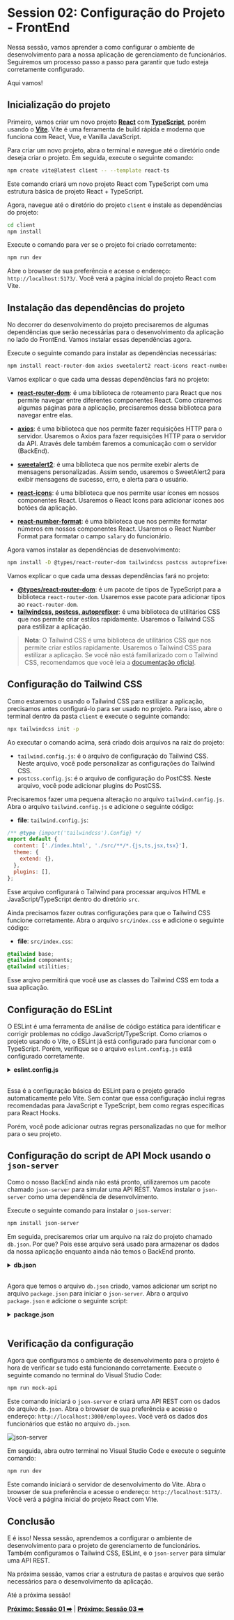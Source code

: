 # Session 02: Configuração do Projeto - FrontEnd

Nessa sessão, vamos aprender a como configurar o ambiente de desenvolvimento para a nossa aplicação de gerenciamento de funcionários. Seguiremos um processo passo a passo para garantir que tudo esteja corretamente configurado.

Aqui vamos!

## Inicialização do projeto

Primeiro, vamos criar um novo projeto **[React](https://react.dev/)** com **[TypeScript](https://www.typescriptlang.org/)**, porém usando o **[Vite](https://vitejs.dev/)**. Vite é uma ferramenta de build rápida e moderna que funciona com React, Vue, e Vanilla JavaScript.

Para criar um novo projeto, abra o terminal e navegue até o diretório onde deseja criar o projeto. Em seguida, execute o seguinte comando:

```bash
npm create vite@latest client -- --template react-ts
```

Este comando criará um novo projeto React com TypeScript com uma estrutura básica de projeto React + TypeScript.

Agora, navegue até o diretório do projeto `client` e instale as dependências do projeto:

```bash
cd client
npm install
```

Execute o comando para ver se o projeto foi criado corretamente:

```bash
npm run dev
```

Abre o browser de sua preferência e acesse o endereço: `http://localhost:5173/`. Você verá a página inicial do projeto React com Vite.

## Instalação das dependências do projeto

No decorrer do desenvolvimento do projeto precisaremos de algumas dependências que serão necessárias para o desenvolvimento da aplicação no lado do FrontEnd. Vamos instalar essas dependências agora.

Execute o seguinte comando para instalar as dependências necessárias:

```bash
npm install react-router-dom axios sweetalert2 react-icons react-number-format
```

Vamos explicar o que cada uma dessas dependências fará no projeto:

- **[react-router-dom](https://www.npmjs.com/package/react-router-dom)**: é uma biblioteca de roteamento para React que nos permite navegar entre diferentes componentes React. Como criaremos algumas páginas para a aplicação, precisaremos dessa biblioteca para navegar entre elas.
  
- **[axios](https://www.npmjs.com/package/axios)**: é uma biblioteca que nos permite fazer requisições HTTP para o servidor. Usaremos o Axios para fazer requisições HTTP para o servidor da API. Através dele também faremos a comunicação com o servidor (BackEnd).
  
- **[sweetalert2](https://www.npmjs.com/package/sweetalert2)**: é uma biblioteca que nos permite exebir alerts de mensagens personalizadas. Assim sendo, usaremos o SweetAlert2 para exibir mensagens de sucesso, erro, e alerta para o usuário.
  
- **[react-icons](https://www.npmjs.com/package/react-icons)**: é uma biblioteca que nos permite usar ícones em nossos componentes React. Usaremos o React Icons para adicionar ícones aos botões da aplicação.
  
- **[react-number-format](https://www.npmjs.com/package/react-number-format)**: é uma biblioteca que nos permite formatar números em nossos componentes React. Usaremos o React Number Format para formatar o campo `salary` do funcionário.
  
Agora vamos instalar as dependências de desenvolvimento:

```bash
npm install -D @types/react-router-dom tailwindcss postcss autoprefixer
```

Vamos explicar o que cada uma dessas dependências fará no projeto:

- **[@types/react-router-dom](https://www.npmjs.com/package/@types/react-router-dom)**: é um pacote de tipos de TypeScript para a biblioteca `react-router-dom`. Usaremos esse pacote para adicionar tipos ao `react-router-dom`.
- **[tailwindcss, postcss, autoprefixer](https://www.npmjs.com/package/tailwindcss)**: é uma biblioteca de utilitários CSS que nos permite criar estilos rapidamente. Usaremos o Tailwind CSS para estilizar a aplicação.

> **Nota**: O Tailwind CSS é uma biblioteca de utilitários CSS que nos permite criar estilos rapidamente. Usaremos o Tailwind CSS para estilizar a aplicação. Se você não está familiarizado com o Tailwind CSS, recomendamos que você leia a [documentação oficial](https://tailwindcss.com/docs/installation).

## Configuração do Tailwind CSS

Como estaremos o usando o Tailwind CSS para estilizar a aplicação, precisamos antes configurá-lo para ser usado no projeto. Para isso, abre o terminal dentro da pasta `client` e execute o seguinte comando:

```bash
npx tailwindcss init -p
```

Ao executar o comando acima, será criado dois arquivos na raiz do projeto:

- `tailwind.config.js`: é o arquivo de configuração do Tailwind CSS. Neste arquivo, você pode personalizar as configurações do Tailwind CSS.
- `postcss.config.js`: é o arquivo de configuração do PostCSS. Neste arquivo, você pode adicionar plugins do PostCSS.

Precisaremos fazer uma pequena alteração no arquivo `tailwind.config.js`. Abra o arquivo `tailwind.config.js` e adicione o seguinte código:

- **file**: `tailwind.config.js`:

```javascript
/** @type {import('tailwindcss').Config} */
export default {
  content: ['./index.html', './src/**/*.{js,ts,jsx,tsx}'],
  theme: {
    extend: {},
  },
  plugins: [],
};
```

Esse arquivo configurará o Tailwind para processar arquivos HTML e JavaScript/TypeScript dentro do diretório `src`.

Ainda precisamos fazer outras configurações para que o Tailwind CSS funcione corretamente. Abra o arquivo `src/index.css` e adicione o seguinte código:

- **file**: `src/index.css`:

```css
@tailwind base;
@tailwind components;
@tailwind utilities;
```

Esse arqivo permitirá que você use as classes do Tailwind CSS em toda a sua aplicação.

## Configuração do ESLint

O ESLint é uma ferramenta de análise de código estática para identificar e corrigir problemas no código JavaScript/TypeScript. Como criamos o projeto usando o Vite, o ESLint já está configurado para funcionar com o TypeScript. Porém, verifique se o arquivo `eslint.config.js` está configurado corretamente.

<details><summary><b>eslint.config.js</b></summary>
<br/>

```javascript
import js from '@eslint/js'
import globals from 'globals'
import reactHooks from 'eslint-plugin-react-hooks'
import reactRefresh from 'eslint-plugin-react-refresh'
import tseslint from 'typescript-eslint'

export default tseslint.config(
  { ignores: ['dist'] },
  {
    extends: [js.configs.recommended, ...tseslint.configs.recommended],
    files: ['**/*.{ts,tsx}'],
    languageOptions: {
      ecmaVersion: 2020,
      globals: globals.browser,
    },
    plugins: {
      'react-hooks': reactHooks,
      'react-refresh': reactRefresh,
    },
    rules: {
      ...reactHooks.configs.recommended.rules,
      'react-refresh/only-export-components': [
        'warn',
        { allowConstantExport: true },
      ],
    },
  },
)
```

</details>
<br/>

Essa é a configuração básica do ESLint para o projeto gerado automaticamente pelo Vite. Sem contar que essa configuração inclui regras recomendadas para JavaScript e TypeScript, bem como regras específicas para React Hooks. 

Porém, você pode adicionar outras regras personalizadas no que for melhor para o seu projeto.

## Configuração do script de API Mock usando o `json-server`

Como o nosso BackEnd ainda não está pronto, utilizaremos um pacote chamado `json-server` para simular uma API REST. Vamos instalar o `json-server` como uma dependência de desenvolvimento.

Execute o seguinte comando para instalar o `json-server`:

```bash
npm install json-server
```

Em seguida, precisaremos criar um arquivo na raiz do projeto chamado `db.json`. Por que? Pois esse arquivo será usado para armazenar os dados da nossa aplicação enquanto ainda não temos o BackEnd pronto.

<details><summary><b>db.json</b></summary>
<br/>

```json
{
  "employees": [
    {
      "name": "Jane Smith",
      "job_role": "Project Manager",
      "salary": 85000,
      "employee_registration": 235565,
      "updatedAt": "2024-08-25T20:49:30.293Z",
      "id": "2"
    },
    {
      "name": "John Doe",
      "job_role": "Software Engineer",
      "salary": 75000,
      "employee_registration": 235566,
      "updatedAt": "2024-08-25T20:49:30.293Z",
      "id": "3"
    },
    {
      "name": "Alice Johnson",
      "job_role": "Software Engineer",
      "salary": 75000,
      "employee_registration": 235567,
      "updatedAt": "2024-08-25T21:30:55.094Z",
      "id": "4"
    }
  ]
}
```

</details>
<br/>

Agora que temos o arquivo `db.json` criado, vamos adicionar um script no arquivo `package.json` para iniciar o `json-server`. Abra o arquivo `package.json` e adicione o seguinte script:

<details><summary><b>package.json</b></summary>
<br/>

```json
  "scripts": {
    "dev": "vite",
    "build": "tsc -b && vite build",
    "lint": "eslint .",
    "preview": "vite preview",
    "mock-api": "json-server db.json --port 3000"
  },
```

</details>
<br/>

## Verificação da configuração

Agora que configuramos o ambiente de desenvolvimento para o projeto é hora de verificar se tudo está funcionando corretamente. Execute o seguinte comando no terminal do Visual Studio Code:

```bash
npm run mock-api
```

Este comando iniciará o `json-server` e criará uma API REST com os dados do arquivo `db.json`. Abra o browser de sua preferência e acesse o endereço: `http://localhost:3000/employees`. Você verá os dados dos funcionários que estão no arquivo `db.json`.


![json-server](../images/json-server-action.png)

Em seguida, abra outro terminal no Visual Studio Code e execute o seguinte comando:

```bash
npm run dev
```

Este comando iniciará o servidor de desenvolvimento do Vite. Abra o browser de sua preferência e acesse o endereço: `http://localhost:5173/`. Você verá a página inicial do projeto React com Vite.

## Conclusão

E é isso! Nessa sessão, aprendemos a configurar o ambiente de desenvolvimento para o projeto de gerenciamento de funcionários.
Também configuramos o Tailwind CSS, ESLint, e o `json-server` para simular uma API REST.

Na próxima sessão, vamos criar a estrutura de pastas e arquivos que serão necessários para o desenvolvimento da aplicação.

Até a próxima sessão!

**[Próximo: Sessão 01 ➡️](01-session.md)** | **[Próximo: Sessão 03 ➡️](03-session.md)**




